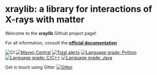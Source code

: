 xraylib: a library for interactions of X-rays with matter 
=========================================================

Welcome to the __xraylib__ Github project page!

For all information, consult the **[official documentation](http://github.com/tschoonj/xraylib/wiki)**

![CI](https://github.com/tschoonj/xraylib/workflows/CI/badge.svg?branch=master&event=push) [![Maven Central](https://img.shields.io/maven-central/v/com.github.tschoonj/xraylib.svg?label=Maven%20Central)](https://search.maven.org/search?q=g:%22com.github.tschoonj%22%20AND%20a:%22xraylib%22) [![Total alerts](https://img.shields.io/lgtm/alerts/g/tschoonj/xraylib.svg?logo=lgtm&logoWidth=18)](https://lgtm.com/projects/g/tschoonj/xraylib/alerts/) [![Language grade: Python](https://img.shields.io/lgtm/grade/python/g/tschoonj/xraylib.svg?logo=lgtm&logoWidth=18)](https://lgtm.com/projects/g/tschoonj/xraylib/context:python) [![Language grade: C/C++](https://img.shields.io/lgtm/grade/cpp/g/tschoonj/xraylib.svg?logo=lgtm&logoWidth=18)](https://lgtm.com/projects/g/tschoonj/xraylib/context:cpp) [![Language grade: Java](https://img.shields.io/lgtm/grade/java/g/tschoonj/xraylib.svg?logo=lgtm&logoWidth=18)](https://lgtm.com/projects/g/tschoonj/xraylib/context:java)

Get in touch using Gitter [![Gitter](https://badges.gitter.im/xraylib/community.svg)](https://gitter.im/xraylib/community?utm_source=badge&utm_medium=badge&utm_campaign=pr-badge)

